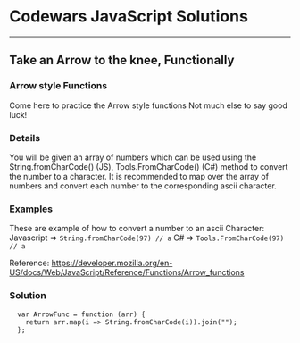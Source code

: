 # Codewars JavaScript Solutions

---

## Take an Arrow to the knee, Functionally

### Arrow style Functions

Come here to practice the Arrow style functions Not much else to say good luck!

### Details

You will be given an array of numbers which can be used using the String.fromCharCode() (JS), Tools.FromCharCode() (C#) method to convert the number to a character. It is recommended to map over the array of numbers and convert each number to the corresponding ascii character.

### Examples

These are example of how to convert a number to an ascii Character:
Javascript => `String.fromCharCode(97) // a`
C# => `Tools.FromCharCode(97) // a`

Reference: https://developer.mozilla.org/en-US/docs/Web/JavaScript/Reference/Functions/Arrow_functions

### Solution

```
  var ArrowFunc = function (arr) {
    return arr.map(i => String.fromCharCode(i)).join("");
  };
```
